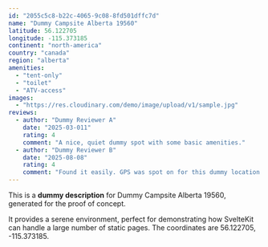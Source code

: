 ```yaml
---
id: "2055c5c8-b22c-4065-9c08-8fd501dffc7d"
name: "Dummy Campsite Alberta 19560"
latitude: 56.122705
longitude: -115.373185
continent: "north-america"
country: "canada"
region: "alberta"
amenities:
  - "tent-only"
  - "toilet"
  - "ATV-access"
images:
  - "https://res.cloudinary.com/demo/image/upload/v1/sample.jpg"
reviews:
  - author: "Dummy Reviewer A"
    date: "2025-03-011"
    rating: 4
    comment: "A nice, quiet dummy spot with some basic amenities."
  - author: "Dummy Reviewer B"
    date: "2025-08-08"
    rating: 4
    comment: "Found it easily. GPS was spot on for this dummy location."
---
```


This is a **dummy description** for Dummy Campsite Alberta 19560, generated for the proof of concept.

It provides a serene environment, perfect for demonstrating how SvelteKit can handle a large number of static pages. The coordinates are 56.122705, -115.373185.
